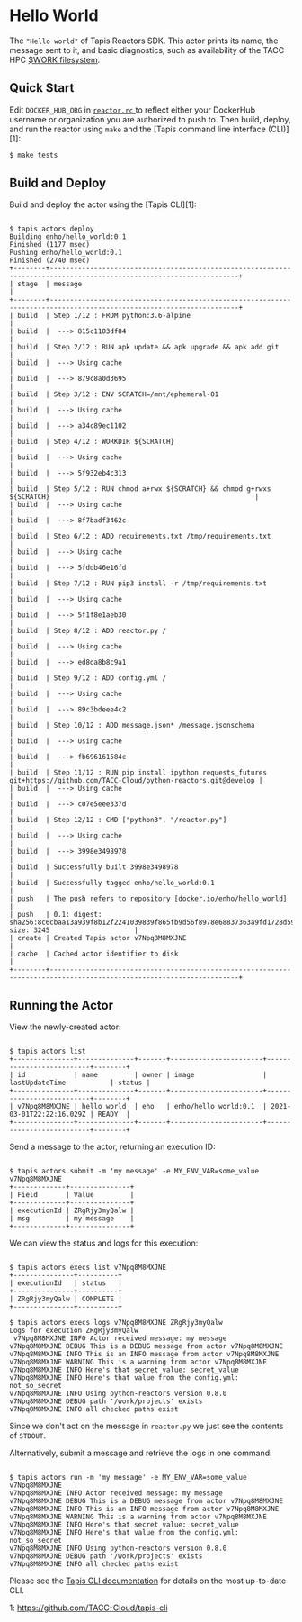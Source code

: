 # Hello World

The `"Hello world"` of Tapis Reactors SDK. This actor prints its name, the message sent to it, and basic diagnostics, such as availability of the TACC HPC [$WORK filesystem](https://portal.tacc.utexas.edu/tutorials/managingio).

## Quick Start

Edit `DOCKER_HUB_ORG` in [`reactor.rc` ](./reactor.rc) to reflect either your DockerHub
username or organization you are authorized to push to. Then build, deploy, and run the reactor using `make` and the [Tapis command line interface (CLI)][1]:
```bash
$ make tests
```

## Build and Deploy

Build and deploy the actor using the [Tapis CLI][1]:
<pre><code>
$ tapis actors deploy
Building enho/hello_world:0.1
Finished (1177 msec)
Pushing enho/hello_world:0.1
Finished (2740 msec)
+--------+---------------------------------------------------------------------------------------------------------------------+
| stage  | message                                                                                                             |
+--------+---------------------------------------------------------------------------------------------------------------------+
| build  | Step 1/12 : FROM python:3.6-alpine                                                                                  |
| build  |  ---> 815c1103df84                                                                                                  |
| build  | Step 2/12 : RUN apk update && apk upgrade && apk add git                                                            |
| build  |  ---> Using cache                                                                                                   |
| build  |  ---> 879c8a0d3695                                                                                                  |
| build  | Step 3/12 : ENV SCRATCH=/mnt/ephemeral-01                                                                           |
| build  |  ---> Using cache                                                                                                   |
| build  |  ---> a34c89ec1102                                                                                                  |
| build  | Step 4/12 : WORKDIR ${SCRATCH}                                                                                      |
| build  |  ---> Using cache                                                                                                   |
| build  |  ---> 5f932eb4c313                                                                                                  |
| build  | Step 5/12 : RUN chmod a+rwx ${SCRATCH} && chmod g+rwxs ${SCRATCH}                                                   |
| build  |  ---> Using cache                                                                                                   |
| build  |  ---> 8f7badf3462c                                                                                                  |
| build  | Step 6/12 : ADD requirements.txt /tmp/requirements.txt                                                              |
| build  |  ---> Using cache                                                                                                   |
| build  |  ---> 5fddb46e16fd                                                                                                  |
| build  | Step 7/12 : RUN pip3 install -r /tmp/requirements.txt                                                               |
| build  |  ---> Using cache                                                                                                   |
| build  |  ---> 5f1f8e1aeb30                                                                                                  |
| build  | Step 8/12 : ADD reactor.py /                                                                                        |
| build  |  ---> Using cache                                                                                                   |
| build  |  ---> ed8da8b8c9a1                                                                                                  |
| build  | Step 9/12 : ADD config.yml /                                                                                        |
| build  |  ---> Using cache                                                                                                   |
| build  |  ---> 89c3bdeee4c2                                                                                                  |
| build  | Step 10/12 : ADD message.json* /message.jsonschema                                                                  |
| build  |  ---> Using cache                                                                                                   |
| build  |  ---> fb696161584c                                                                                                  |
| build  | Step 11/12 : RUN pip install ipython requests_futures git+https://github.com/TACC-Cloud/python-reactors.git@develop |
| build  |  ---> Using cache                                                                                                   |
| build  |  ---> c07e5eee337d                                                                                                  |
| build  | Step 12/12 : CMD ["python3", "/reactor.py"]                                                                         |
| build  |  ---> Using cache                                                                                                   |
| build  |  ---> 3998e3498978                                                                                                  |
| build  | Successfully built 3998e3498978                                                                                     |
| build  | Successfully tagged enho/hello_world:0.1                                                                            |
| push   | The push refers to repository [docker.io/enho/hello_world]                                                          |
| push   | 0.1: digest: sha256:8c6cbaa13a939f8b12f2241039839f865fb9d56f8978e68837363a9fd1728d59 size: 3245                     |
| create | Created Tapis actor v7Npq8M8MXJNE                                                                                   |
| cache  | Cached actor identifier to disk                                                                                     |
+--------+---------------------------------------------------------------------------------------------------------------------+
</pre></code>

## Running the Actor

View the newly-created actor:
<pre><code>
$ tapis actors list
+---------------+--------------+-------+-----------------------+--------------------------+--------+
| id            | name         | owner | image                 | lastUpdateTime           | status |
+---------------+--------------+-------+-----------------------+--------------------------+--------+
| v7Npq8M8MXJNE | hello_world  | eho   | enho/hello_world:0.1  | 2021-03-01T22:22:16.029Z | READY  |
+---------------+--------------+-------+-----------------------+--------------------------+--------+
</pre></code>

Send a message to the actor, returning an execution ID:
<pre><code>
$ tapis actors submit -m 'my message' -e MY_ENV_VAR=some_value v7Npq8M8MXJNE
+-------------+---------------+
| Field       | Value         |
+-------------+---------------+
| executionId | ZRgRjy3myQalw |
| msg         | my message    |
+-------------+---------------+
</pre></code>

We can view the status and logs for this execution:
<pre><code>
$ tapis actors execs list v7Npq8M8MXJNE
+---------------+----------+
| executionId   | status   |
+---------------+----------+
| ZRgRjy3myQalw | COMPLETE |
+---------------+----------+

$ tapis actors execs logs v7Npq8M8MXJNE ZRgRjy3myQalw
Logs for execution ZRgRjy3myQalw
 v7Npq8M8MXJNE INFO Actor received message: my message
v7Npq8M8MXJNE DEBUG This is a DEBUG message from actor v7Npq8M8MXJNE
v7Npq8M8MXJNE INFO This is an INFO message from actor v7Npq8M8MXJNE
v7Npq8M8MXJNE WARNING This is a warning from actor v7Npq8M8MXJNE
v7Npq8M8MXJNE INFO Here's that secret value: secret_value
v7Npq8M8MXJNE INFO Here's that value from the config.yml: not_so_secret
v7Npq8M8MXJNE INFO Using python-reactors version 0.8.0
v7Npq8M8MXJNE DEBUG path '/work/projects' exists
v7Npq8M8MXJNE INFO all checked paths exist
</pre></code>
Since we don't act on the message in `reactor.py` we just see the contents of `STDOUT`.

Alternatively, submit a message and retrieve the logs in one command:
<pre><code>
$ tapis actors run -m 'my message' -e MY_ENV_VAR=some_value v7Npq8M8MXJNE
v7Npq8M8MXJNE INFO Actor received message: my message
v7Npq8M8MXJNE DEBUG This is a DEBUG message from actor v7Npq8M8MXJNE
v7Npq8M8MXJNE INFO This is an INFO message from actor v7Npq8M8MXJNE
v7Npq8M8MXJNE WARNING This is a warning from actor v7Npq8M8MXJNE
v7Npq8M8MXJNE INFO Here's that secret value: secret_value
v7Npq8M8MXJNE INFO Here's that value from the config.yml: not_so_secret
v7Npq8M8MXJNE INFO Using python-reactors version 0.8.0
v7Npq8M8MXJNE DEBUG path '/work/projects' exists
v7Npq8M8MXJNE INFO all checked paths exist
</pre></code>

Please see the [Tapis CLI documentation](https://tapis-cli.readthedocs.io/en/latest/usage/actors.html) for details on the most up-to-date CLI.

1: https://github.com/TACC-Cloud/tapis-cli
